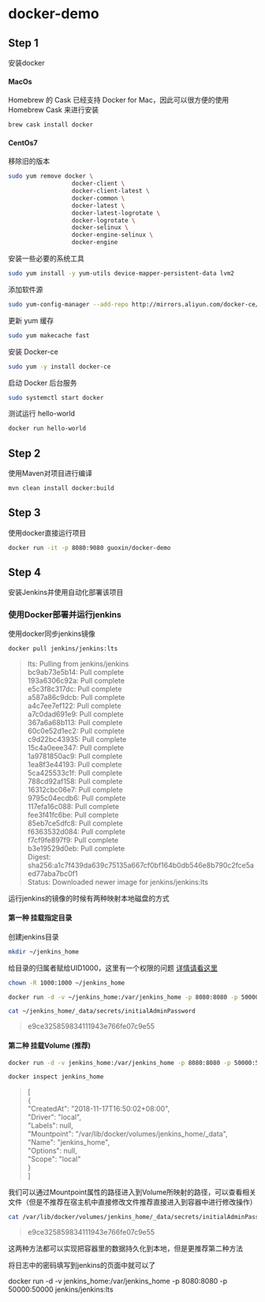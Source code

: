 # docker-demo
## Step 1
安装docker
#### MacOs
Homebrew 的 Cask 已经支持 Docker for Mac，因此可以很方便的使用 Homebrew Cask 来进行安装
 ```bash
 brew cask install docker
 ```
#### CentOs7
移除旧的版本
```bash
sudo yum remove docker \
                  docker-client \
                  docker-client-latest \
                  docker-common \
                  docker-latest \
                  docker-latest-logrotate \
                  docker-logrotate \
                  docker-selinux \
                  docker-engine-selinux \
                  docker-engine
```
安装一些必要的系统工具
```bash
sudo yum install -y yum-utils device-mapper-persistent-data lvm2
```
添加软件源
```bash
sudo yum-config-manager --add-repo http://mirrors.aliyun.com/docker-ce/linux/centos/docker-ce.repo
```
更新 yum 缓存
```bash
sudo yum makecache fast
```
安装 Docker-ce
```bash
sudo yum -y install docker-ce
```
启动 Docker 后台服务
```bash
sudo systemctl start docker
```
测试运行 hello-world
```bash
docker run hello-world
```

## Step 2
使用Maven对项目进行编译  
```bash
mvn clean install docker:build
```

## Step 3
使用docker直接运行项目  
```    bash
docker run -it -p 8080:9080 guoxin/docker-demo
```

## Step 4
安装Jenkins并使用自动化部署该项目
### 使用Docker部署并运行jenkins
使用docker同步jenkins镜像
```bash
docker pull jenkins/jenkins:lts
```
>lts: Pulling from jenkins/jenkins  
>bc9ab73e5b14: Pull complete  
>193a6306c92a: Pull complete  
>e5c3f8c317dc: Pull complete  
>a587a86c9dcb: Pull complete  
>a4c7ee7ef122: Pull complete  
>a7c0dad691e9: Pull complete  
>367a6a68b113: Pull complete  
>60c0e52d1ec2: Pull complete  
>c9d22bc43935: Pull complete  
>15c4a0eee347: Pull complete  
>1a9781850ac9: Pull complete  
>1ea8f3e44193: Pull complete  
>5ca425533c1f: Pull complete  
>788cd92af158: Pull complete  
>16312cbc06e7: Pull complete  
>9795c04ecdb6: Pull complete  
>117efa16c088: Pull complete  
>fee3f41fc6be: Pull complete  
>85eb7ce5dfc8: Pull complete  
>f6363532d084: Pull complete  
>f7cf9fe897f9: Pull complete  
>b3e19529d0eb: Pull complete  
>Digest: sha256:a1c7f439da639c75135a667cf0bf164b0db546e8b790c2fce5aed77aba7bc0f1  
>Status: Downloaded newer image for jenkins/jenkins:lts  

运行jenkins的镜像的时候有两种映射本地磁盘的方式
#### 第一种 挂载指定目录

创建jenkins目录  
```    bash
mkdir ~/jenkins_home
```
给目录的归属者赋给UID1000，这里有一个权限的问题
[详情请看这里](https://blog.csdn.net/mmd0308/article/details/77206563)
```    bash
chown -R 1000:1000 ~/jenkins_home
```
```    bash
docker run -d -v ~/jenkins_home:/var/jenkins_home -p 8080:8080 -p 50000:50000 jenkins/jenkins:lts
```

```bash
cat ~/jenkins_home/_data/secrets/initialAdminPassword
```
>e9ce325859834111943e766fe07c9e55
#### 第二种 挂载Volume (推荐)
```bash
docker run -d -v jenkins_home:/var/jenkins_home -p 8080:8080 -p 50000:50000 jenkins/jenkins:lts
```
```bash
docker inspect jenkins_home
```
>[  
>    {  
>        "CreatedAt": "2018-11-17T16:50:02+08:00",  
>        "Driver": "local",  
>        "Labels": null,  
>        "Mountpoint": "/var/lib/docker/volumes/jenkins_home/_data",  
>        "Name": "jenkins_home",  
>        "Options": null,  
>        "Scope": "local"  
>    }  
>]  

我们可以通过Mountpoint属性的路径进入到Volume所映射的路径，可以查看相关文件（但是不推荐在宿主机中直接修改文件推荐直接进入到容器中进行修改操作）
```bash
cat /var/lib/docker/volumes/jenkins_home/_data/secrets/initialAdminPassword
```
>e9ce325859834111943e766fe07c9e55

这两种方法都可以实现把容器里的数据持久化到本地，但是更推荐第二种方法  

将日志中的密码填写到jenkins的页面中就可以了

docker run -d -v jenkins_home:/var/jenkins_home -p 8080:8080 -p 50000:50000 jenkins/jenkins:lts